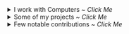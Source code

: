   <details><summary>I work with Computers <i>~ Click Me</i></summary>

<br>

[![linkedin](https://img.shields.io/badge/linkedin-%20Siddharth%20Naithani-informational?style=for-the-badge)](https://www.linkedin.com/in/siddharth-naithani-6b713a185/) [![Stack Exchange reputation](https://img.shields.io/stackexchange/stackoverflow/r/10962821?style=for-the-badge)](https://stackoverflow.com/users/10962821/sn99) [![Github](https://img.shields.io/badge/GITHUB-LINK-blue?style=for-the-badge&color=green)![GitHub followers](https://img.shields.io/github/followers/sn99?style=for-the-badge&color=green)![GitHub User's stars](https://img.shields.io/github/stars/sn99?style=for-the-badge&color=green)](https://github.com/sn99)

[![sn99's GitHub stats](https://github-readme-stats.vercel.app/api?username=sn99&show_icons=true&theme=transparent&title_color=2f80ed&text_color=434d58&icon_color=586069&include_all_commits=true&count_private=true&ring_color=dea584)](https://github.com/sn99)
[![Top Langs](https://github-readme-stats.vercel.app/api/top-langs/?username=sn99&show_icons=true&layout=compact&langs_count=10&theme=transparent&title_color=2f80ed&text_color=434d58&icon_color=586069)](https://github.com/sn99?tab=repositories)

</details>

<details><summary>Some of my projects <i>~ Click Me</i></summary>

<br> *In no particular order \~*

[![Readme Card](https://github-readme-stats.vercel.app/api/pin/?username=sn99&repo=wasm-template-rust&show_icons=true&theme=transparent&title_color=2f80ed&text_color=434d58&icon_color=586069)](https://github.com/sn99/wasm-template-rust)
[![Readme Card](https://github-readme-stats.vercel.app/api/pin/?username=sn99&repo=rust-practise-questions&show_icons=true&theme=transparent&title_color=2f80ed&text_color=434d58&icon_color=586069&show_owner=true)](https://github.com/rust-unofficial/rust-practise-questions)
[![Readme Card](https://github-readme-stats.vercel.app/api/pin/?username=sn99&repo=Optimizing-linux&show_icons=true&theme=transparent&title_color=2f80ed&text_color=434d58&icon_color=586069)](https://github.com/sn99/Optimizing-linux)
[![Readme Card](https://github-readme-stats.vercel.app/api/pin/?username=sn99&repo=rust-ffi-examples&show_icons=true&theme=transparent&title_color=2f80ed&text_color=434d58&icon_color=586069)](https://github.com/sn99/rust-ffi-examples)
[![Readme Card](https://github-readme-stats.vercel.app/api/pin/?username=sn99&repo=brainhug&show_icons=true&theme=transparent&title_color=2f80ed&text_color=434d58&icon_color=586069)](https://github.com/sn99/brainhug)
[![Readme Card](https://github-readme-stats.vercel.app/api/pin/?username=SubconsciousCompute&repo=winhook-rs&show_icons=true&theme=transparent&title_color=2f80ed&text_color=434d58&icon_color=586069&show_owner=true)](https://github.com/SubconsciousCompute/winhook-rs)
[![Readme Card](https://github-readme-stats.vercel.app/api/pin/?username=SubconsciousCompute&repo=poc-windows-rust-filter&show_icons=true&theme=transparent&title_color=2f80ed&text_color=434d58&icon_color=586069&show_owner=true)](https://github.com/SubconsciousCompute/poc-windows-rust-filter)
[![Readme Card](https://github-readme-stats.vercel.app/api/pin/?username=SubconsciousCompute&repo=fsfilter-rs&show_icons=true&theme=transparent&title_color=2f80ed&text_color=434d58&icon_color=586069&show_owner=true)](https://github.com/SubconsciousCompute/fsfilter-rs)
[![Readme Card](https://github-readme-stats.vercel.app/api/pin/?username=sn99&repo=pakoda&show_icons=true&theme=transparent&title_color=2f80ed&text_color=434d58&icon_color=586069)](https://github.com/sn99/pakoda)
[![Readme Card](https://github-readme-stats.vercel.app/api/pin/?username=sn99&repo=dota2_webapi_bindings&show_icons=true&theme=transparent&title_color=2f80ed&text_color=434d58&icon_color=586069)](https://github.com/sn99/dota2_webapi_bindings)
[![Readme Card](https://github-readme-stats.vercel.app/api/pin/?username=SubconsciousCompute&repo=query-wmi&show_icons=true&theme=transparent&title_color=2f80ed&text_color=434d58&icon_color=586069&show_owner=true)](https://github.com/SubconsciousCompute/query-wmi)
[![Readme Card](https://github-readme-stats.vercel.app/api/pin/?username=sn99&repo=wasm-conway&show_icons=true&theme=transparent&title_color=2f80ed&text_color=434d58&icon_color=586069)](https://github.com/sn99/wasm-conway)
[![Readme Card](https://github-readme-stats.vercel.app/api/pin/?username=sn99&repo=firefox-css&show_icons=true&theme=transparent&title_color=2f80ed&text_color=434d58&icon_color=586069)](https://github.com/sn99/firefox-css)
[![Readme Card](https://github-readme-stats.vercel.app/api/pin/?username=sn99&repo=pokemon-text-game&show_icons=true&theme=transparent&title_color=2f80ed&text_color=434d58&icon_color=586069)](https://github.com/sn99/pokemon-text-game)
[![Readme Card](https://github-readme-stats.vercel.app/api/pin/?username=sn99&repo=vague-os&show_icons=true&theme=transparent&title_color=2f80ed&text_color=434d58&icon_color=586069)](https://github.com/sn99/vague-os)
[![Readme Card](https://github-readme-stats.vercel.app/api/pin/?username=sn99&repo=custom_traceroute&show_icons=true&theme=transparent&title_color=2f80ed&text_color=434d58&icon_color=586069)](https://github.com/sn99/custom_traceroute)
[![Readme Card](https://github-readme-stats.vercel.app/api/pin/?username=sn99&repo=weird_os&show_icons=true&theme=transparent&title_color=2f80ed&text_color=434d58&icon_color=586069)](https://github.com/sn99/weird_os)
[![Readme Card](https://github-readme-stats.vercel.app/api/pin/?username=sn99&repo=sam&show_icons=true&theme=transparent&title_color=2f80ed&text_color=434d58&icon_color=586069)](https://github.com/sn99/sam)
[![Readme Card](https://github-readme-stats.vercel.app/api/pin/?username=sn99&repo=grachical-tic-tac-toe&show_icons=true&theme=transparent&title_color=2f80ed&text_color=434d58&icon_color=586069)](https://github.com/sn99/grachical-tic-tac-toe)
[![Readme Card](https://github-readme-stats.vercel.app/api/pin/?username=sn99&repo=maggi&show_icons=true&theme=transparent&title_color=2f80ed&text_color=434d58&icon_color=586069)](https://github.com/sn99/maggi)
[![Readme Card](https://github-readme-stats.vercel.app/api/pin/?username=sn99&repo=sudoku-solver&show_icons=true&theme=transparent&title_color=2f80ed&text_color=434d58&icon_color=586069)](https://github.com/sn99/sudoku-solver)
[![Readme Card](https://github-readme-stats.vercel.app/api/pin/?username=sn99&repo=sn99_alfred_bot&show_icons=true&theme=transparent&title_color=2f80ed&text_color=434d58&icon_color=586069)](https://github.com/sn99/sn99_alfred_bot)

</details>

<details><summary>Few notable contributions <i>~ Click Me</i></summary>

<br> *In no particular order \~*

[![Readme Card](https://github-readme-stats.vercel.app/api/pin/?username=SitinCloud&repo=Owlyshield&show_owner=true&show_icons=true&theme=transparent&title_color=2f80ed&text_color=434d58&icon_color=586069)](https://github.com/SitinCloud/Owlyshield/issues?q=is:pr+author:sn99)
[![Readme Card](https://github-readme-stats.vercel.app/api/pin/?username=purpleprotocol&repo=graphlib&show_owner=true&show_icons=true&theme=transparent&title_color=2f80ed&text_color=434d58&icon_color=586069)](https://github.com/purpleprotocol/graphlib/issues?q=is:pr+author:sn99)
[![Readme Card](https://github-readme-stats.vercel.app/api/pin/?username=rust-lang-nursery&repo=rust-cookbook&show_owner=true&show_icons=true&theme=transparent&title_color=2f80ed&text_color=434d58&icon_color=586069)](https://github.com/rust-lang-nursery/rust-cookbook/issues?q=is:pr+author:sn99)
[![Readme Card](https://github-readme-stats.vercel.app/api/pin/?username=thealgorithms&repo=Rust&show_owner=true&show_icons=true&theme=transparent&title_color=2f80ed&text_color=434d58&icon_color=586069)](https://github.com/TheAlgorithms/Rust/issues?q=is:pr+author:sn99)
[![Readme Card](https://github-readme-stats.vercel.app/api/pin/?username=intelliconnect&repo=rust-lang-apps&show_owner=true&show_icons=true&theme=transparent&title_color=2f80ed&text_color=434d58&icon_color=586069)](https://github.com/intelliconnect/rust-lang-apps/issues?q=is:pr+author:sn99)
[![Readme Card](https://github-readme-stats.vercel.app/api/pin/?username=regomne&repo=ilhook-rs&show_owner=true&show_icons=true&theme=transparent&title_color=2f80ed&text_color=434d58&icon_color=586069)](https://github.com/regomne/ilhook-rs/issues?q=is:pr+author:sn99)
[![Readme Card](https://github-readme-stats.vercel.app/api/pin/?username=rust-lang&repo=rustc-perf&show_owner=true&show_icons=true&theme=transparent&title_color=2f80ed&text_color=434d58&icon_color=586069)](https://github.com/rust-lang/rustc-perf/issues?q=is:pr+author:sn99)
[![Readme Card](https://github-readme-stats.vercel.app/api/pin/?username=o2sh&repo=add-one&show_owner=true&show_icons=true&theme=transparent&title_color=2f80ed&text_color=434d58&icon_color=586069)](https://github.com/o2sh/add-one/issues?q=is:pr+author:sn99)
[![Readme Card](https://github-readme-stats.vercel.app/api/pin/?username=uuid-rs&repo=uuid&show_owner=true&show_icons=true&theme=transparent&title_color=2f80ed&text_color=434d58&icon_color=586069)](https://github.com/uuid-rs/uuid/issues?q=is:pr+author:sn99)
[![Readme Card](https://github-readme-stats.vercel.app/api/pin/?username=rust-lang&repo=rustwide&show_owner=true&show_icons=true&theme=transparent&title_color=2f80ed&text_color=434d58&icon_color=586069)](https://github.com/rust-lang/rustwide/issues?q=is:pr+author:sn99)
[![Readme Card](https://github-readme-stats.vercel.app/api/pin/?username=rust-lang&repo=stacker&show_owner=true&show_icons=true&theme=transparent&title_color=2f80ed&text_color=434d58&icon_color=586069)](https://github.com/rust-lang/stacker/issues?q=is:pr+author:sn99)
[![Readme Card](https://github-readme-stats.vercel.app/api/pin/?username=grantshandy&repo=ipgeolocate&show_owner=true&show_icons=true&theme=transparent&title_color=2f80ed&text_color=434d58&icon_color=586069)](https://github.com/grantshandy/ipgeolocate/issues?q=is:pr+author:sn99)
[![Readme Card](https://github-readme-stats.vercel.app/api/pin/?username=mozphoenixclubjuet&repo=Rust&show_owner=true&show_icons=true&theme=transparent&title_color=2f80ed&text_color=434d58&icon_color=586069)](https://github.com/MozPhoenixClubJUET/Rust/issues?q=is:pr+author:sn99)
[![Readme Card](https://github-readme-stats.vercel.app/api/pin/?username=rust-unofficial&repo=awesome-rust&show_owner=true&show_icons=true&theme=transparent&title_color=2f80ed&text_color=434d58&icon_color=586069)](https://github.com/rust-unofficial/awesome-rust/issues?q=is:pr+author:sn99)
[![Readme Card](https://github-readme-stats.vercel.app/api/pin/?username=996icu&repo=996.ICU&show_owner=true&show_icons=true&theme=transparent&title_color=2f80ed&text_color=434d58&icon_color=586069)](https://github.com/996icu/996.ICU/issues?q=is:pr+author:sn99)
[![Readme Card](https://github-readme-stats.vercel.app/api/pin/?username=codecrafters-io&repo=build-your-own-x&show_owner=true&show_icons=true&theme=transparent&title_color=2f80ed&text_color=434d58&icon_color=586069)](https://github.com/codecrafters-io/build-your-own-x/issues?q=is:pr+author:sn99)
[![Readme Card](https://github-readme-stats.vercel.app/api/pin/?username=shellrow&repo=tracert&show_owner=true&show_icons=true&theme=transparent&title_color=2f80ed&text_color=434d58&icon_color=586069)](https://github.com/shellrow/tracert/issues?q=is:pr+author:sn99)

</details>
